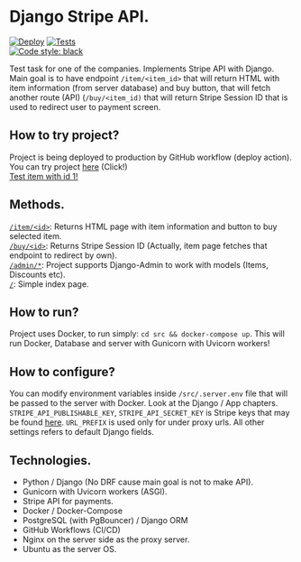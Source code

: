 # Django Stripe API.
[![Deploy](https://github.com/kirillzhosul/django-stripe-api/actions/workflows/deploy.yml/badge.svg)](https://github.com/kirillzhosul/django-stripe-api/actions/workflows/deploy.yml)
[![Tests](https://github.com/kirillzhosul/django-stripe-api/actions/workflows/tests.yml/badge.svg)](https://github.com/kirillzhosul/django-stripe-api/actions/workflows/tests.yml) \
[![Code style: black](https://img.shields.io/badge/code%20style-black-000000.svg)](https://github.com/psf/black)

Test task for one of the companies. Implements Stripe API with Django.
Main goal is to have endpoint `/item/<item_id>` that will return HTML with item information (from server database) and buy button,
that will fetch another route (API) (`/buy/<item_id)` that will return Stripe Session ID that is used to redirect user to payment screen.

## How to try project?

Project is being deployed to production by GitHub workflow (deploy action). You can try project [here](https://kirillzhosul.site/tests/stripe) (Click!) \
[Test item with id 1!](https://kirillzhosul.site/tests/stripe/item/1)

## Methods.

[`/item/<id>`](https://kirillzhosul.site/tests/stripe/item/): Returns HTML page with item information and button to buy selected item. \
[`/buy/<id>`](https://kirillzhosul.site/tests/stripe/buy/): Returns Stripe Session ID (Actually, item page fetches that endpoint to redirect by own). \
[`/admin/*`](https://kirillzhosul.site/tests/stripe/admin/): Project supports Django-Admin to work with models (Items, Discounts etc). \
[`/`](https://kirillzhosul.site/tests/stripe/): Simple index page.

## How to run?

Project uses Docker, to run simply:
`cd src && docker-compose up`. This will run Docker, Database and server with Gunicorn with Uvicorn workers!

## How to configure?

You can modify environment variables inside `/src/.server.env` file that will be passed to the server with Docker. Look at the Django / App chapters.
`STRIPE_API_PUBLISHABLE_KEY`, `STRIPE_API_SECRET_KEY` is Stripe keys that may be found [here](https://dashboard.stripe.com/test/dashboard).
`URL_PREFIX` is used only for under proxy urls. All other settings refers to default Django fields.

## Technologies.

- Python / Django (No DRF cause main goal is not to make API).
- Gunicorn with Uvicorn workers (ASGI).
- Stripe API for payments.
- Docker / Docker-Compose
- PostgreSQL (with PgBouncer) / Django ORM
- GitHub Workflows (CI/CD)
- Nginx on the server side as the proxy server.
- Ubuntu as the server OS.
